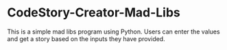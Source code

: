 # CodeStory-Creator-Mad-Libs
This is a simple mad libs program using Python. Users can enter the values and get a story based on the inputs they have provided. 

